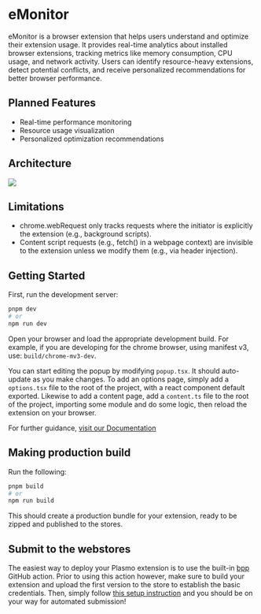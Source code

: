 # eMonitor
eMonitor is a browser extension that helps users understand and optimize their extension usage. 
It provides real-time analytics about installed browser extensions, tracking metrics like memory consumption, CPU usage, and network activity. Users can identify resource-heavy extensions, detect potential conflicts, and receive personalized recommendations for better browser performance.

## Planned Features
* Real-time performance monitoring
* Resource usage visualization
* Personalized optimization recommendations

## Architecture
[![](https://mermaid.ink/img/pako:eNp9U01v2zAM_SuCznWH5hgMBdymhwBxYcTJCszOgbZZW4glZZLcLGj630fb8UeWYTqJenxPjxT1yTOdI5_z90ofsxKMY5tFohgtW6eFgUPJniDbF0bXKo8TPgYsQvMhMmRv2uzRJHzX8ZqVC4OZE1qxzdN4Oig-66oiXBtLigtw0J8Q40qnWcHzQxyAggIlKsf8cDnyv6fm22NWGi3xXg45NwKz-A1TtsZfNVr3b_YR0wv-F_s6UtrhQ_zy26GyTXkSHeRUQCsllHVQVdAWTltX2_b8gEYK2-Tb3a3cLH5Fd6QeMtMZ6EivBM3ZSkjhMGdOX3raYjjc31OYVtXpv86pjcy797oKbho0QLMRQpUnagwDPw7QGZFZ5heFwQKohTvmeY_sHNEW2QU-szCKwwqs1KwB6FUmzlofDWdsYjMBZ9KfJs26pPHNauXsmDTxNkzVdtlOky1TDSa_mqMwnLzZSpDgD4HHScJ6M7yCT2P4IdxpmjK5Low6ZysN-cX5dtlBgd-bhspzQiLbHmg4kHyvN_yOS5oDEDn9ts-GkHBX0rwmfE7bHMw-4Yn6ojyonY5OKuNzZ2q84_TdirIP6lZyIYCKlv3hAdRPrSl8h8ri1x-q8zUl?type=png)](https://mermaid.live/edit#pako:eNp9U01v2zAM_SuCznWH5hgMBdymhwBxYcTJCszOgbZZW4glZZLcLGj630fb8UeWYTqJenxPjxT1yTOdI5_z90ofsxKMY5tFohgtW6eFgUPJniDbF0bXKo8TPgYsQvMhMmRv2uzRJHzX8ZqVC4OZE1qxzdN4Oig-66oiXBtLigtw0J8Q40qnWcHzQxyAggIlKsf8cDnyv6fm22NWGi3xXg45NwKz-A1TtsZfNVr3b_YR0wv-F_s6UtrhQ_zy26GyTXkSHeRUQCsllHVQVdAWTltX2_b8gEYK2-Tb3a3cLH5Fd6QeMtMZ6EivBM3ZSkjhMGdOX3raYjjc31OYVtXpv86pjcy797oKbho0QLMRQpUnagwDPw7QGZFZ5heFwQKohTvmeY_sHNEW2QU-szCKwwqs1KwB6FUmzlofDWdsYjMBZ9KfJs26pPHNauXsmDTxNkzVdtlOky1TDSa_mqMwnLzZSpDgD4HHScJ6M7yCT2P4IdxpmjK5Low6ZysN-cX5dtlBgd-bhspzQiLbHmg4kHyvN_yOS5oDEDn9ts-GkHBX0rwmfE7bHMw-4Yn6ojyonY5OKuNzZ2q84_TdirIP6lZyIYCKlv3hAdRPrSl8h8ri1x-q8zUl)

## Limitations
- chrome.webRequest only tracks requests where the initiator is explicitly the extension (e.g., background scripts).
- Content script requests (e.g., fetch() in a webpage context) are invisible to the extension unless we modify them (e.g., via header injection).

## Getting Started

First, run the development server:

```bash
pnpm dev
# or
npm run dev
```

Open your browser and load the appropriate development build. For example, if you are developing for the chrome browser, using manifest v3, use: `build/chrome-mv3-dev`.

You can start editing the popup by modifying `popup.tsx`. It should auto-update as you make changes. To add an options page, simply add a `options.tsx` file to the root of the project, with a react component default exported. Likewise to add a content page, add a `content.ts` file to the root of the project, importing some module and do some logic, then reload the extension on your browser.

For further guidance, [visit our Documentation](https://docs.plasmo.com/)

## Making production build

Run the following:

```bash
pnpm build
# or
npm run build
```

This should create a production bundle for your extension, ready to be zipped and published to the stores.

## Submit to the webstores

The easiest way to deploy your Plasmo extension is to use the built-in [bpp](https://bpp.browser.market) GitHub action. Prior to using this action however, make sure to build your extension and upload the first version to the store to establish the basic credentials. Then, simply follow [this setup instruction](https://docs.plasmo.com/framework/workflows/submit) and you should be on your way for automated submission!
